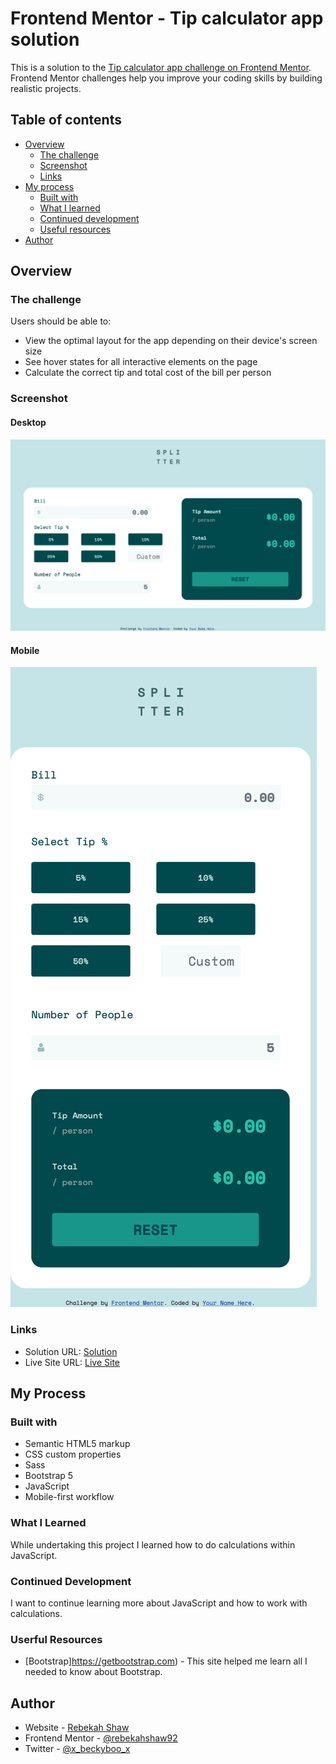 # Frontend Mentor - Tip calculator app solution

This is a solution to the [Tip calculator app challenge on Frontend Mentor](https://www.frontendmentor.io/challenges/tip-calculator-app-ugJNGbJUX). Frontend Mentor challenges help you improve your coding skills by building realistic projects.

## Table of contents

- [Overview](#overview)
  - [The challenge](#the-challenge)
  - [Screenshot](#screenshot)
  - [Links](#links)
- [My process](#my-process)
  - [Built with](#built-with)
  - [What I learned](#what-i-learned)
  - [Continued development](#continued-development)
  - [Useful resources](#useful-resources)
- [Author](#author)

## Overview

### The challenge

Users should be able to:

- View the optimal layout for the app depending on their device's screen size
- See hover states for all interactive elements on the page
- Calculate the correct tip and total cost of the bill per person

### Screenshot

#### Desktop

![Desktop](images/desktop.png)

#### Mobile

![Mobile](images/mobile.png)

### Links

- Solution URL: [Solution](https://github.com/rebekahshaw92//tip-calculator-app)
- Live Site URL: [Live Site](https://rebekahshaw92.github.io//tip-calculator-app)

## My Process

### Built with 

- Semantic HTML5 markup
- CSS custom properties
- Sass
- Bootstrap 5
- JavaScript
- Mobile-first workflow

### What I Learned 

While undertaking this project I learned how to do calculations within JavaScript. 

### Continued Development

I want to continue learning more about JavaScript and how to work with calculations.

### Userful Resources 

- [Bootstrap]https://getbootstrap.com) - This site helped me learn all I needed to know about Bootstrap.

## Author

- Website - [Rebekah Shaw](https://www.rebekahshaw.com)
- Frontend Mentor - [@rebekahshaw92](https://www.frontendmentor.io/profile/rebekahshaw92)
- Twitter - [@x_beckyboo_x](https://www.twitter.com/x_beckyboo_x)

